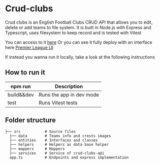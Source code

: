 # Crud-clubs

Crud clubs is an English Football Clubs CRUD API that allows you to edit, delete or add teams to file system. It is built in Node.js with Express and Typescript, uses filesystem to keep record and is tested with Vitest

You can access to it [here](https://crud-clubs-api.onrender.com)
Or you can see it fully deploy with an interface here [Premier League UI](https://premier-league-crud.onrender.com)

If instead you wanna run it locally, take a look at the following instructions

## How to run it

<table>
    <thead>
        <tr>
            <th>npm run</th>
            <th>Description</th>
        </tr>
    </thead>
    <tbody>
    <tr>
        <td>build&&dev</td>
        <td>Runs the app in dev mode</td>
    </tr>
    <tr>
        <td>test</td>
        <td>Runs Vitest tests</td>
    </tr>
    </tbody>
</table>


## Folder structure

    ├── src           # Source files
      ├── data        # Teams info and crests images
      ├── entities    # Interfaces and classes
      ├── helpers     # Helpers as data base helper
      ├── mappers     # Mappers
      ├── services    # Service of crud-clubs-aṕi
      app.ts          # Endpoints and express implementation  
